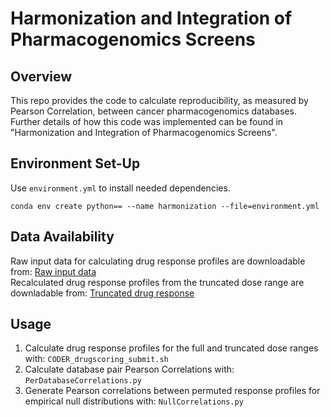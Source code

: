 # Harmonization and Integration of Pharmacogenomics Screens

## Overview
This repo provides the code to calculate reproducibility, as measured by Pearson Correlation, between cancer pharmacogenomics databases. Further details of how this code was implemented can be found in "Harmonization and Integration of Pharmacogenomics Screens".

## Environment Set-Up
Use `environment.yml` to install needed dependencies.
```
conda env create python== --name harmonization --file=environment.yml
```

## Data Availability 
Raw input data for calculating drug response profiles are downloadable from: [Raw input data](https://doi.org/10.5281/zenodo.17196025)    
Recalculated drug response profiles from the truncated dose range are downladable from: [Truncated drug response](https://doi.org/10.5281/zenodo.17194793)

## Usage
1. Calculate drug response profiles for the full and truncated dose ranges with:
   `CODER_drugscoring_submit.sh`
2. Calculate database pair Pearson Correlations with:
   `PerDatabaseCorrelations.py`
3. Generate Pearson correlations between permuted response profiles for empirical null distributions with:
   `NullCorrelations.py`
